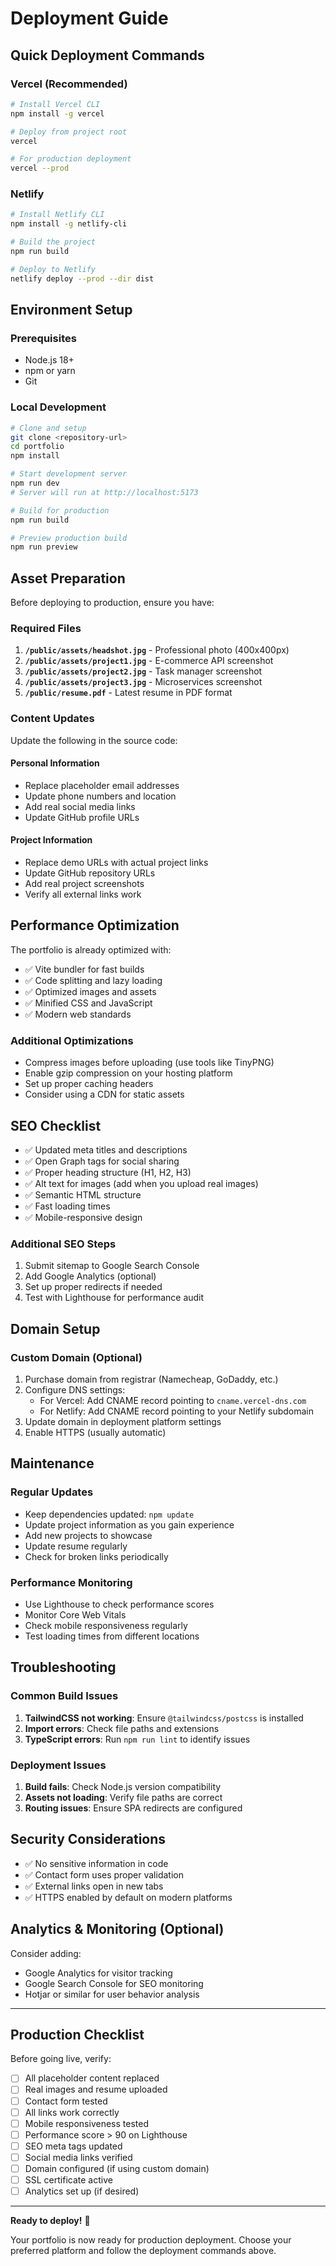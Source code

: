 # Deployment Guide

## Quick Deployment Commands

### Vercel (Recommended)

```bash
# Install Vercel CLI
npm install -g vercel

# Deploy from project root
vercel

# For production deployment
vercel --prod
```

### Netlify

```bash
# Install Netlify CLI
npm install -g netlify-cli

# Build the project
npm run build

# Deploy to Netlify
netlify deploy --prod --dir dist
```

## Environment Setup

### Prerequisites

- Node.js 18+
- npm or yarn
- Git

### Local Development

```bash
# Clone and setup
git clone <repository-url>
cd portfolio
npm install

# Start development server
npm run dev
# Server will run at http://localhost:5173

# Build for production
npm run build

# Preview production build
npm run preview
```

## Asset Preparation

Before deploying to production, ensure you have:

### Required Files

1. **`/public/assets/headshot.jpg`** - Professional photo (400x400px)
2. **`/public/assets/project1.jpg`** - E-commerce API screenshot
3. **`/public/assets/project2.jpg`** - Task manager screenshot
4. **`/public/assets/project3.jpg`** - Microservices screenshot
5. **`/public/resume.pdf`** - Latest resume in PDF format

### Content Updates

Update the following in the source code:

#### Personal Information

- Replace placeholder email addresses
- Update phone numbers and location
- Add real social media links
- Update GitHub profile URLs

#### Project Information

- Replace demo URLs with actual project links
- Update GitHub repository URLs
- Add real project screenshots
- Verify all external links work

## Performance Optimization

The portfolio is already optimized with:

- ✅ Vite bundler for fast builds
- ✅ Code splitting and lazy loading
- ✅ Optimized images and assets
- ✅ Minified CSS and JavaScript
- ✅ Modern web standards

### Additional Optimizations

- Compress images before uploading (use tools like TinyPNG)
- Enable gzip compression on your hosting platform
- Set up proper caching headers
- Consider using a CDN for static assets

## SEO Checklist

- ✅ Updated meta titles and descriptions
- ✅ Open Graph tags for social sharing
- ✅ Proper heading structure (H1, H2, H3)
- ✅ Alt text for images (add when you upload real images)
- ✅ Semantic HTML structure
- ✅ Fast loading times
- ✅ Mobile-responsive design

### Additional SEO Steps

1. Submit sitemap to Google Search Console
2. Add Google Analytics (optional)
3. Set up proper redirects if needed
4. Test with Lighthouse for performance audit

## Domain Setup

### Custom Domain (Optional)

1. Purchase domain from registrar (Namecheap, GoDaddy, etc.)
2. Configure DNS settings:
   - For Vercel: Add CNAME record pointing to `cname.vercel-dns.com`
   - For Netlify: Add CNAME record pointing to your Netlify subdomain
3. Update domain in deployment platform settings
4. Enable HTTPS (usually automatic)

## Maintenance

### Regular Updates

- Keep dependencies updated: `npm update`
- Update project information as you gain experience
- Add new projects to showcase
- Update resume regularly
- Check for broken links periodically

### Performance Monitoring

- Use Lighthouse to check performance scores
- Monitor Core Web Vitals
- Check mobile responsiveness regularly
- Test loading times from different locations

## Troubleshooting

### Common Build Issues

1. **TailwindCSS not working**: Ensure `@tailwindcss/postcss` is installed
2. **Import errors**: Check file paths and extensions
3. **TypeScript errors**: Run `npm run lint` to identify issues

### Deployment Issues

1. **Build fails**: Check Node.js version compatibility
2. **Assets not loading**: Verify file paths are correct
3. **Routing issues**: Ensure SPA redirects are configured

## Security Considerations

- ✅ No sensitive information in code
- ✅ Contact form uses proper validation
- ✅ External links open in new tabs
- ✅ HTTPS enabled by default on modern platforms

## Analytics & Monitoring (Optional)

Consider adding:

- Google Analytics for visitor tracking
- Google Search Console for SEO monitoring
- Hotjar or similar for user behavior analysis

---

## Production Checklist

Before going live, verify:

- [ ] All placeholder content replaced
- [ ] Real images and resume uploaded
- [ ] Contact form tested
- [ ] All links work correctly
- [ ] Mobile responsiveness tested
- [ ] Performance score > 90 on Lighthouse
- [ ] SEO meta tags updated
- [ ] Social media links verified
- [ ] Domain configured (if using custom domain)
- [ ] SSL certificate active
- [ ] Analytics set up (if desired)

---

**Ready to deploy!** 🚀

Your portfolio is now ready for production deployment. Choose your preferred platform and follow the deployment commands above.

